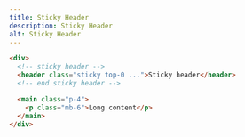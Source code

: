 ```yaml
---
title: Sticky Header
description: Sticky Header
alt: Sticky Header
---
```


<base-snippet :centered_preview="false" custom_preview_class="h-52 overflow-y-auto">

  <template v-slot:preview>
    <div class="w-full">
      <header class="sticky top-0 bg-indigo-200 border border-indigo-300 px-4 py-2">Sticky header</header>
      <main class="bg-indigo-50 px-4 py-2">
        <p class="mb-40">Scroll down</p>
        <p class="">Oops already at the bottom</p>
      </main>
    </div>
  </template>

  ```html
  <div>
    <!-- sticky header -->
    <header class="sticky top-0 ...">Sticky header</header>
    <!-- end sticky header -->

    <main class="p-4">
      <p class="mb-6">Long content</p>
    </main>
  </div>
  ```

  <template v-slot:source>
    <a class="btn btn-primary btn-lg" href="https://play.tailwindcss.com/6MiJea4Gaz">Live Edit</a>
  </template>

</base-snippet>

<related-ui search_key="layout"></related-ui>